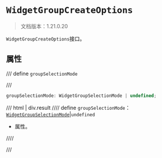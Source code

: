 # `WidgetGroupCreateOptions`

> 文档版本：1.21.0.20

`WidgetGroupCreateOptions`接口。

## 属性

/// define
`groupSelectionMode`


///

```js
groupSelectionMode: WidgetGroupSelectionMode | undefined;
```

/// html | div.result
//// define
`groupSelectionMode`：[`WidgetGroupSelectionMode`](./widgetgroupselectionmode.md)|`undefined`

- 属性。


////

///

